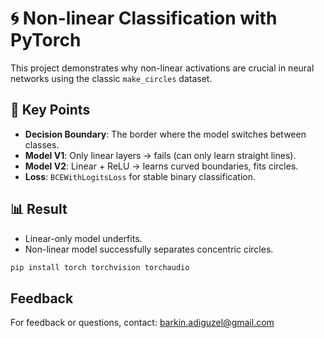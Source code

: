 # 🌀 Non-linear Classification with PyTorch

This project demonstrates why non-linear activations are crucial in neural networks using the classic `make_circles` dataset.

## 🔑 Key Points

- **Decision Boundary**: The border where the model switches between classes.  
- **Model V1**: Only linear layers → fails (can only learn straight lines).  
- **Model V2**: Linear + ReLU → learns curved boundaries, fits circles.  
- **Loss**: `BCEWithLogitsLoss` for stable binary classification.

## 📊 Result

- Linear-only model underfits.  
- Non-linear model successfully separates concentric circles.

```bash
pip install torch torchvision torchaudio
```
## Feedback

For feedback or questions, contact: [barkin.adiguzel@gmail.com](mailto:barkin.adiguzel@gmail.com)
